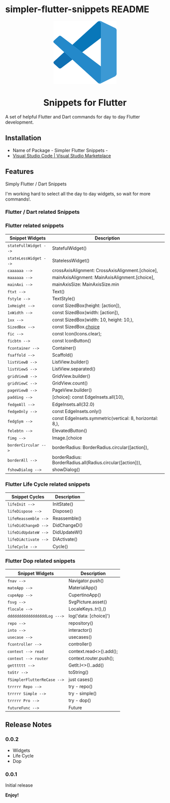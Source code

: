 # simpler-flutter-snippets README
<div align="center">
  <a href="https://marketplace.visualstudio.com/items?itemName=Eldiyar-Dev.simpler-flutter-tasks">
    <img src="images/vscode.png"/>
  </a>

  <h1>Snippets for Flutter </h1>
</div>

A set of helpful Flutter and Dart commands for day to day Flutter development.

## Installation

- Name of Package - Simpler Flutter Snippets -
- [Visual Studio Code | Visual Studio Marketplace](https://marketplace.visualstudio.com/items?itemName=Eldiyar-Dev.simpler-flutter-snippets) 


## Features

Simply Flutter / Dart Snippets

I'm working hard to select all the day to day widgets, so wait for more commands!.

### Flutter / Dart related Snippets

### Flutter related snippets

| Snippet Widgets       |Description                                                                 |
| ----------------------|-----------------------------------------------------------------------     |
| `stateFullWidget -->` |  StatefulWidget()                                                          |
| `stateLessWidget -->` |  StatelessWidget()                                                         |
| `caaaaaa -->`         |  crossAxisAlignment: CrossAxisAlignment.[choice],                          |
| `maaaaaa -->`         |  mainAxisAlignment: MainAxisAlignment.[choice],                            |
| `mainAxi -->`         |  mainAxisSize: MainAxisSize.min                                            |
| `ftxt -->`            |  Text()                                                                    |
| `fstyle -->`          |  TextStyle()                                                               |
| `1xHeight -->`        |  const SizedBox(height: [action]),                                         |
| `1xWidth -->`         |  const SizedBox(width: [action]),                                          |
| `1xx -->`             |  const SizedBox(width: 10,  height: 10,),                                  |
| `SizedBox -->`        |  const SizedBox.[choice]()                                                 |
| `fic -->`             |  const Icon(Icons.clear);                                                  |
| `ficbtn -->`          |  const IconButton()                                                        |
| `fcontainer -->`      |  Container()                                                               |
| `fsaffold -->`        |  Scaffold()                                                                |
| `listViewB -->`       |  ListView.builder()                                                        |
| `listViewS -->`       |  ListView.separated()                                                      |
| `gridViewB -->`       |  GridView.builder()                                                        |
| `gridViewC -->`       |  GridView.count()                                                          |
| `pageViewB -->`       |  PageView.builder()                                                        |
| `padding --> `        |  [choice]: const EdgeInsets.all(10),                                       |
| `fedgeAll -->`        |  EdgeInsets.all(32.0)                                                      |
| `fedgeOnly -->`       |  const EdgeInsets.only()                                                   |
| `fedgSym -->`         |  const EdgeInsets.symmetric(vertical: 8, horizontal: 8,),                  |
| `felebtn -->`         |  ElevatedButton()                                                          |
| `fimg -->`            |  Image.[choice|assets,network|];                                           |
| `borderCircular -->`  |  borderRadius: BorderRadius.circular([action]),                            |
| `borderAll -->`       |  borderRadius: BorderRadius.all(Radius.circular([action])),                |
| `fshowDialog -->`     |  showDialog()                                                              |


### Flutter Life Cycle related snippets


| Snippet Cycles        |Description                                                                 |
| ----------------------|-----------------------------------------------------------------------     |
| `lifeInit -->`        |  InitState()                                                               |
| `lifeDispose -->`     |  Dispose()                                                                 |
| `lifeReassemble -->`  |  Reassemble()                                                              |
| `lifeDidChangeD -->`  |  DidChangeD()                                                              |
| `lifeDidUpdateW -->`  |  DidUpdateW()                                                              |
| `lifeDiActivate -->`  |  DiActivate()                                                              |
| `lifeCycle -->`       |  Cycle()                                                                   |


### Flutter Dop related snippets

| Snippet Widgets               |Description                                                         |
| ------------------------------|--------------------------------------------------------------      |
| `fnav -->`                    |  Navigator.push()                                                  |
| `mateApp -->`                 |  MaterialApp()                                                     |
| `cupeApp -->`                 |  CupertinoApp()                                                    |
| `fsvg -->`                    |  SvgPicture.asset()                                                |
| `flocale -->`                 |  LocaleKeys..tr(),()                                               |
| `dddddddddddddddddLog --->`   |  log('data: [choice]')                                             |
| `repo -->`                    |  repository()                                                      |
| `into -->`                    |  interactor()                                                      |
| `usecase -->`                 |  usecases()                                                        |
| `fcontroller -->`             |  controller()                                                      |
| `context --> read`            |  context.read<>().add();                                           |
| `context --> router`          |  context.router.push();                                            |
| `getttttt -->`                |  GetIt.I<>()..add()                                                |
| `toStr -->`                   |  toString()                                                        |
| `fSimplerFlutterReCase -->`   |  just cases()                                                      |
| `trrrrr Repo -->`             |  try - repo()                                                      |
| `trrrrr Simple -->`           |  try - simple()                                                    |
| `trrrrr Pro -->`              |  try - dop()                                                       |
| `futureFunc -->`              |  Future<void>                                                      |




## Release Notes

### 0.0.2
  - Widgets
  - Life Cycle
  - Dop
### 0.0.1

Initial release

**Enjoy!**
